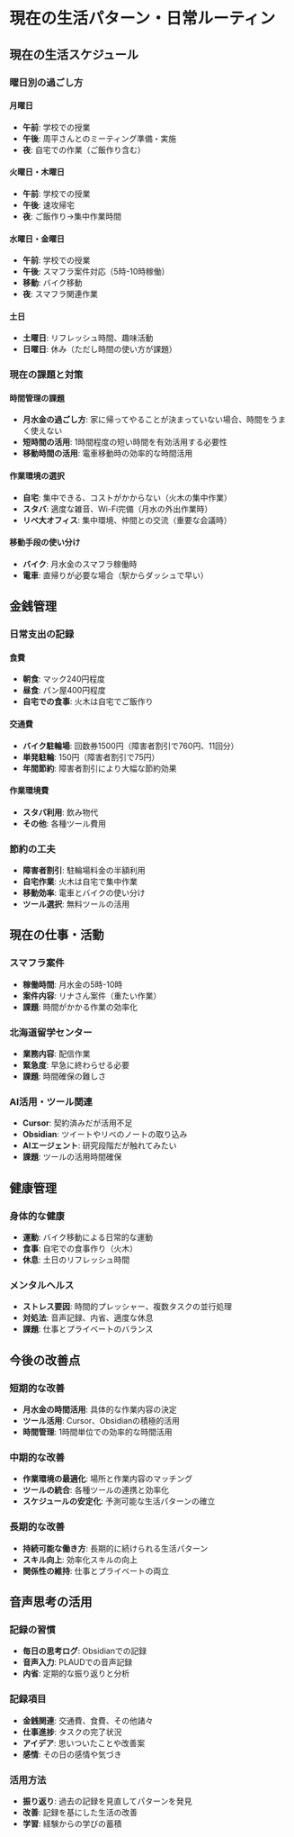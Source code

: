 # 現在の生活パターン・日常ルーティン

## 現在の生活スケジュール

### 曜日別の過ごし方
#### 月曜日
- **午前**: 学校での授業
- **午後**: 周平さんとのミーティング準備・実施
- **夜**: 自宅での作業（ご飯作り含む）

#### 火曜日・木曜日
- **午前**: 学校での授業
- **午後**: 速攻帰宅
- **夜**: ご飯作り→集中作業時間

#### 水曜日・金曜日
- **午前**: 学校での授業
- **午後**: スマフラ案件対応（5時-10時稼働）
- **移動**: バイク移動
- **夜**: スマフラ関連作業

#### 土日
- **土曜日**: リフレッシュ時間、趣味活動
- **日曜日**: 休み（ただし時間の使い方が課題）

### 現在の課題と対策

#### 時間管理の課題
- **月水金の過ごし方**: 家に帰ってやることが決まっていない場合、時間をうまく使えない
- **短時間の活用**: 1時間程度の短い時間を有効活用する必要性
- **移動時間の活用**: 電車移動時の効率的な時間活用

#### 作業環境の選択
- **自宅**: 集中できる、コストがかからない（火木の集中作業）
- **スタバ**: 適度な雑音、Wi-Fi完備（月水の外出作業時）
- **リベ大オフィス**: 集中環境、仲間との交流（重要な会議時）

#### 移動手段の使い分け
- **バイク**: 月水金のスマフラ稼働時
- **電車**: 直帰りが必要な場合（駅からダッシュで早い）

## 金銭管理

### 日常支出の記録
#### 食費
- **朝食**: マック240円程度
- **昼食**: パン屋400円程度
- **自宅での食事**: 火木は自宅でご飯作り

#### 交通費
- **バイク駐輪場**: 回数券1500円（障害者割引で760円、11回分）
- **単発駐輪**: 150円（障害者割引で75円）
- **年間節約**: 障害者割引により大幅な節約効果

#### 作業環境費
- **スタバ利用**: 飲み物代
- **その他**: 各種ツール費用

### 節約の工夫
- **障害者割引**: 駐輪場料金の半額利用
- **自宅作業**: 火木は自宅で集中作業
- **移動効率**: 電車とバイクの使い分け
- **ツール選択**: 無料ツールの活用

## 現在の仕事・活動

### スマフラ案件
- **稼働時間**: 月水金の5時-10時
- **案件内容**: リナさん案件（重たい作業）
- **課題**: 時間がかかる作業の効率化

### 北海道留学センター
- **業務内容**: 配信作業
- **緊急度**: 早急に終わらせる必要
- **課題**: 時間確保の難しさ

### AI活用・ツール関連
- **Cursor**: 契約済みだが活用不足
- **Obsidian**: ツイートやリベのノートの取り込み
- **AIエージェント**: 研究段階だが触れてみたい
- **課題**: ツールの活用時間確保

## 健康管理

### 身体的な健康
- **運動**: バイク移動による日常的な運動
- **食事**: 自宅での食事作り（火木）
- **休息**: 土日のリフレッシュ時間

### メンタルヘルス
- **ストレス要因**: 時間的プレッシャー、複数タスクの並行処理
- **対処法**: 音声記録、内省、適度な休息
- **課題**: 仕事とプライベートのバランス

## 今後の改善点

### 短期的な改善
- **月水金の時間活用**: 具体的な作業内容の決定
- **ツール活用**: Cursor、Obsidianの積極的活用
- **時間管理**: 1時間単位での効率的な時間活用

### 中期的な改善
- **作業環境の最適化**: 場所と作業内容のマッチング
- **ツールの統合**: 各種ツールの連携と効率化
- **スケジュールの安定化**: 予測可能な生活パターンの確立

### 長期的な改善
- **持続可能な働き方**: 長期的に続けられる生活パターン
- **スキル向上**: 効率化スキルの向上
- **関係性の維持**: 仕事とプライベートの両立

## 音声思考の活用

### 記録の習慣
- **毎日の思考ログ**: Obsidianでの記録
- **音声入力**: PLAUDでの音声記録
- **内省**: 定期的な振り返りと分析

### 記録項目
- **金銭関連**: 交通費、食費、その他諸々
- **仕事進捗**: タスクの完了状況
- **アイデア**: 思いついたことや改善案
- **感情**: その日の感情や気づき

### 活用方法
- **振り返り**: 過去の記録を見直してパターンを発見
- **改善**: 記録を基にした生活の改善
- **学習**: 経験からの学びの蓄積
